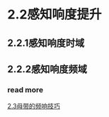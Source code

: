 2.2感知响度提升
=======

## 2.2.1感知响度时域

## 2.2.2感知响度频域

### read more

[2.3母带的频响技巧](https://fusmixing.site/html/mdwiki.html#!./master2_3.md)